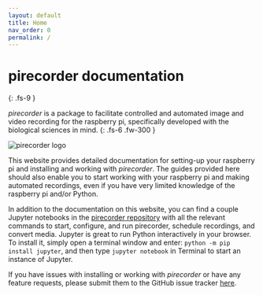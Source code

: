 ```yaml
---
layout: default
title: Home
nav_order: 0
permalink: /
---
```


# pirecorder documentation
{: .fs-9 }

*pirecorder* is a package to facilitate controlled and automated image and video recording for the raspberry pi, specifically developed with the biological sciences in mind.
{: .fs-6 .fw-300 }

![pirecorder logo](/assets/images/pirecorder-logo-large.jpg)

This website provides detailed documentation for setting-up your raspberry pi and installing and working with *pirecorder*. The guides provided here should also enable you to start working with your raspberry pi and making automated recordings, even if you have very limited knowledge of the raspberry pi and/or Python.

In addition to the documentation on this website, you can find a couple Jupyter notebooks in the [pirecorder repository](https://github.com/JolleJolles/pirecorder/tree/master/notebooks/) with all the relevant commands to start, configure, and run pirecorder, schedule recordings, and convert media. Jupyter is great to run Python interactively in your browser. To install it, simply open a terminal window and enter: `python -m pip install jupyter`, and then type `jupyter notebook` in Terminal to start an instance of Jupyter.

If you have issues with installing or working with *pirecorder* or have any feature requests, please submit them to the GitHub issue tracker [here](https://github.com/JolleJolles/pirecorder/issues).
